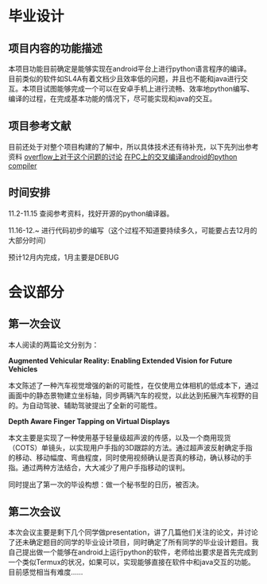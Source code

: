 # 毕业设计


## 项目内容的功能描述


本项目功能目前确定是能够实现在android平台上进行python语言程序的编译。
目前类似的软件如SL4A有着文档少且效率低的问题，并且也不能和java进行交互。本项目试图能够完成一个可以在安卓手机上进行流畅、效率地python编写、编译的过程，在完成基本功能的情况下，尽可能实现和java的交互。

## 项目参考文献

目前还处于对整个项目构建的了解中，所以具体技术还有待补充，以下先列出参考资料
[overflow上对于这个问题的讨论]
[在PC上的交叉编译android的python compiler]


[overflow上对于这个问题的讨论]:https://stackoverflow.com/questions/101754/is-there-a-way-to-run-python-on-android

[在PC上的交叉编译android的python compiler]:https://mdqinc.com/blog/2011/09/cross-compiling-python-for-android/


## 时间安排


11.2-11.15 查阅参考资料，找好开源的python编译器。

11.16-12.~ 进行代码初步的编写（这个过程不知道要持续多久，可能要占去12月的大部分时间）

预计12月内完成，1月主要是DEBUG






# 会议部分

## 第一次会议
本人阅读的两篇论文分别为：


**Augmented Vehicular Reality: Enabling Extended Vision for Future Vehicles**

本文陈述了一种汽车视觉增强的新的可能性，在仅使用立体相机的低成本下，通过画面中的静态景物建立坐标轴，同步两辆汽车的视觉，以此达到拓展汽车视野的目的。为自动驾驶、辅助驾驶提出了全新的可能性。

**Depth Aware Finger Tapping on Virtual Displays**

本文主要是实现了一种使用基于轻量级超声波的传感，以及一个商用现货（COTS）单镜头，以实现用户手指的3D跟踪的方法。通过超声波反射确定手指的移动、移动幅度、弯曲程度，同时使用视频确认是否真的移动，确认移动的手指。通过两种方法结合，大大减少了用户手指移动的误判。

同时提出了第一次的毕设构想：做一个秘书型的日历，被否决。


## 第二次会议
本次会议主要是剩下几个同学做presentation，讲了几篇他们关注的论文，并讨论了还未确定题目的同学的毕业设计项目，同时确定了所有同学的毕业设计题目。我自己提出做一个能够在android上运行python的软件，老师给出要求是首先完成到一个类似Termux的状况，如果可以，实现能够直接在软件中和java交互的功能。目前感觉相当有难度……

